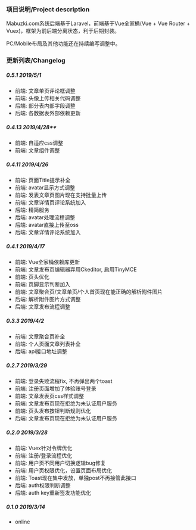 ### 项目说明/Project description

Mabuzki.com系统后端基于Laravel，前端基于Vue全家桶(Vue + Vue Router + Vuex)，框架为前后端分离状态，利于后期封装。

PC/Mobile布局及其他功能还在持续编写调整中。

### 更新列表/Changelog

##### 0.5.1  2019/5/1
- 前端: 文章单页评论框调整
- 前端: 头像上传相关代码调整
- 后端: 部分表内部字段调整
- 后端: 各数据表外部依赖更新

##### 0.4.13 *2019/4/28***
- 前端: 自适应css调整
- 前端: 文章组件调整

##### 0.4.11 2019/4/26
- 前端: 页面Title提示补全
- 前端: avatar显示方式调整
- 前端: 发表文章页图片现在支持批量上传
- 前端: 文章详情页评论系统加入
- 后端: 精简服务
- 后端: avatar处理流程调整
- 后端: avatar直接上传至oss
- 后端: 文章详情评论系统加入
##### 0.4.1 2019/4/17
- 前端: Vue全家桶依赖库更新
- 前端: 文章发布页编辑器弃用Ckeditor, 启用TinyMCE
- 前端: 页头优化
- 前端: 页脚显示判断加入
- 前端: 文章聚合页/文章单页/个人首页现在能正确的解析附件图片
- 后端: 解析附件图片方式调整
- 后端: 文章发布流程调整
##### 0.3.3 2019/4/2
- 前端: 文章聚合页补全
- 前端: 个人页面文章列表补全
- 后端: api接口地址调整
##### 0.2.7 2019/3/29
- 前端: 登录失败流程fix, 不再弹出两个toast
- 前端: 注册页面增加了体验账号登录
- 前端: 文章发表页css样式调整
- 前端: 文章发布页现在拒绝为未认证用户服务
- 前端: 页头发布按钮判断规则优化
- 后端: 文章发布页现在拒绝为未认证用户服务
##### 0.2.0 2019/3/28
- 前端: Vuex针对令牌优化
- 前端: 注册/登录流程优化
- 前端: 用户页不同用户切换逻辑bug修复
- 前端: 用户页权限优化，设置页面布局优化
- 前端: Toast现在集中发放，单独post不再接管此接口
- 后端: auth权限判断调整
- 后端: auth key重新签发功能优化
##### 0.1.0 2019/3/14
- online